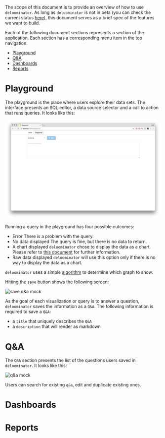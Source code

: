 The scope of this document is to provide an overview of how to use
`deloominator`. As long as `deloominator` is not in beta (you can check the
current status
[here](https://github.com/lucapette/deloominator/milestones?direction=desc&sort=completeness&state=open)),
this document serves as a brief spec of the features we want to build.

Each of the following document sections represents a section of the
application. Each section has a corresponding menu item in the top navigation:

- [Playground](#playground)
- [Q&A](#q&a)
- [Dashboards](#dashboards)
- [Reports](#reports)

# Playground

The playground is the place where users explore their data sets. The interface
presents an SQL editor, a data source selector and a call to action that runs
queries. It looks like this:

![playground](/docs/img/playground.png)

Running a query in the playground has four possible outcomes:

- Error
  There is a problem with the query.
- No data displayed
  The query is fine, but there is no data to return.
- A chart displayed
  `deloominator` chose to display the data as a chart. Please refer to [this
  document](/docs/charts.md) for further information.
- Raw data displayed
  `deloominator` will use this option only if there is no way to display the
  data as a chart.

`deloominator` uses a simple [algorithm](/docs/charts.md#algorithm) to
determine which graph to show.

Hitting the `save` button shows the following screen:

![save q&a mock](/docs/img/save-q-and-a.png)

As the goal of each visualization or query is to answer a question,
`deloominator` saves the information as a `Q&A`. The following information is
required to save a `Q&A`:

- a `title` that uniquely describes the `Q&A`
- a `description` that will render as markdown

# Q&A

The `Q&A` section presents the list of the questions users saved in
`deloominator`. It looks like this:

![q&a mock](/docs/img/list-of-q-and-a.png)

Users can search for existing `q&a`, edit and duplicate existing ones.

# Dashboards

# Reports
